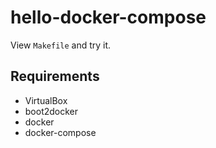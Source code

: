 hello-docker-compose
====================

View `Makefile` and try it.

## Requirements

* VirtualBox
* boot2docker
* docker
* docker-compose

